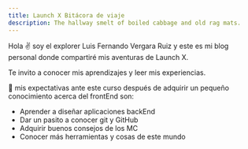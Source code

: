```yaml
---
title: Launch X Bitácora de viaje
description: The hallway smelt of boiled cabbage and old rag mats.
---
```


Hola ✌️  soy el explorer Luis Fernando Vergara Ruiz y este es mi blog personal donde compartiré mis aventuras de Launch X.

Te invito a conocer mis aprendizajes y leer mis experiencias.

🚀
mis expectativas ante este curso después de adquirir un pequeño conocimiento acerca del frontEnd son:
    
- Aprender a diseñar aplicaciones backEnd
- Dar un pasito a conocer git y GitHub
- Adquirir buenos consejos de los MC
- Conocer más herramientas y cosas de este mundo

